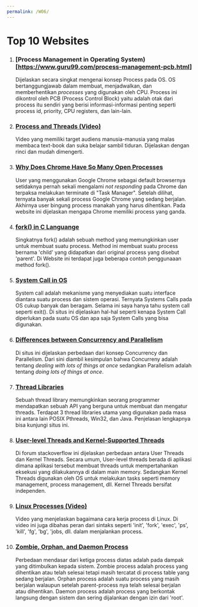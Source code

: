 ```yaml
---
permalink: /W06/
---
```


# Top 10 Websites

1. ### [Process Management in Operating System)[https://www.guru99.com/process-management-pcb.html]  
	Dijelaskan secara singkat mengenai konsep Process pada OS. OS bertanggungjawab dalam membuat, menjadwalkan, dan memberhentikan *processes* yang digunakan oleh CPU. Process ini dikontrol oleh PCB (Process Control Block) yaitu adalah otak dari process itu sendiri yang berisi informasi-informasi penting seperti process id, priority, CPU registers, dan lain-lain.

2. ### [Process and Threads (Video)](https://www.youtube.com/watch?v=OrM7nZcxXZU)  
	Video yang memiliki target audiens manusia-manusia yang malas membaca text-book dan suka belajar sambil tiduran. Dijelaskan dengan rinci dan mudah dimengerti.

3. ### [Why Does Chrome Have So Many Open Processes](https://www.howtogeek.com/124218/why-does-chrome-have-so-many-open-processes/)  
	User yang menggunakan Google Chrome sebagai default browsernya setidaknya pernah sekali mengalami *not responding* pada Chrome dan terpaksa melakukan terminate di "Task Manager". Setelah dilihat, ternyata banyak sekali process Google Chrome yang sedang berjalan. Akhirnya user bingung process manakah yang harus dihentikan. Pada website ini dijelaskan mengapa Chrome memiliki process yang ganda.

4. ### [fork() in C Languange](https://www.section.io/engineering-education/fork-in-c-programming-language/)  
	Singkatnya fork() adalah sebuah method yang memungkinkan user untuk membuat suatu process. Method ini membuat suatu process bernama 'child' yang didapatkan dari original process yang disebut 'parent'. Di Website ini terdapat juga beberapa contoh penggunaaan method fork().

5. ### [System Call in OS](https://www.guru99.com/system-call-operating-system.html)  
	System call adalah mekanisme yang menyediakan suatu interface diantara suatu process dan sistem operasi. Ternyata Systems Calls pada OS cukup banyak dan beragam. Selama ini saya hanya tahu system call seperti exit(). Di situs ini dijelaskan hal-hal seperti kenapa System Call diperlukan pada suatu OS dan apa saja System Calls yang bisa digunakan.

6. ### [Differences between Concurrency and Parallelism](https://medium.com/@itIsMadhavan/concurrency-vs-parallelism-a-brief-review-b337c8dac350)
	Di situs ini dijelaskan perbedaan dari konsep Concurrency dan Parallelism. Dari sini diambil kesimpulan bahwa Concurreny adalah tentang *dealing with lots of things at once* sedangkan Parallelism adalah tentang *doing lots of things at once*.

7. ### [Thread Libraries](https://padakuu.com/article/101-thread-libraries)
	Sebuah thread library memungkinkan seorang programmer mendapatkan sebuah API yang berguna untuk membuat dan mengatur threads. Terdapat 3 thread libraries utama yang digunakan pada masa ini antara lain POSIX Pthreads, Win32, dan Java. Penjelasan lengkapnya bisa kunjungi situs ini.

8. ### [User-level Threads and Kernel-Supported Threads](https://stackoverflow.com/questions/15983872/difference-between-user-level-and-kernel-supported-threads)
	Di forum stackoverflow ini dijelaskan perbedaan antara User Threads dan Kernel Threads. Secara umum, User-level threads berada di aplikasi dimana aplikasi tersebut membuat threads untuk mempertahankan eksekusi yang dilakukannya di dalam main memory. Sedangkan Kernel Threads digunakan oleh OS untuk melakukan tasks seperti memory management, process management, dll. Kernel Threads bersifat independen.

9. ### [Linux Processes (Video)](https://www.youtube.com/watch?v=TJzltwv7jJs)
	Video yang menjelaskan bagaimana cara kerja process di Linux. Di video ini juga dibahas peran dari sintaks seperti 'init', 'fork', 'exec', 'ps', 'kill', 'fg', 'bg', 'jobs, dll. dalam menjalankan process.

10. ### [Zombie, Orphan, and Daemon Process](https://www.dronatechnoworld.com/2018/11/what-is-zombie-orphan-and-daemon.html)
	Perbedaan mendasar dari ketiga process diatas adalah pada dampak yang ditimbulkan kepada sistem. Zombie process adalah process yang dihentikan atau telah selesai tetapi masih tercatat di process table yang sedang berjalan. Orphan process adalah suatu process yang masih berjalan walaupun setelah parent-process nya telah selesai berjalan atau dihentikan. Daemon process adalah process yang berkontak langsung dengan sistem dan sering dijalankan dengan izin dari 'root'.
